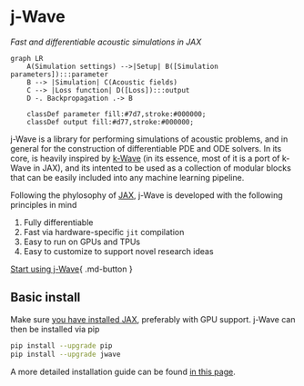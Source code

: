 # j-Wave
*Fast and differentiable acoustic simulations in JAX*

```mermaid
graph LR
    A(Simulation settings) -->|Setup| B([Simulation parameters]):::parameter
    B --> |Simulation| C(Acoustic fields)
    C --> |Loss function| D([Loss]):::output
    D -. Backpropagation .-> B

    classDef parameter fill:#7d7,stroke:#000000; 
    classDef output fill:#d77,stroke:#000000; 
```

j-Wave is a library for performing simulations of acoustic problems, and in general for the construction of differentiable PDE and ODE solvers. In its core, is heavily inspired by [k-Wave](http://www.k-wave.org/) (in its essence, most of it is a port of k-Wave in JAX), and its intented to be used as a collection of modular blocks that can be easily included into any machine learning pipeline.

Following the phylosophy of [JAX](https://jax.readthedocs.io/en/stable/), j-Wave is developed with the following principles in mind

1. Fully differentiable 
2. Fast via hardware-specific `jit` compilation
3. Easy to run on GPUs and TPUs
4. Easy to customize to support novel research ideas

[Start using j-Wave](examples/first_example){ .md-button }

## Basic install

Make sure [you have installed JAX](https://github.com/google/jax#installation), preferably with GPU support.  j-Wave can then be installed via pip
```bash
pip install --upgrade pip
pip install --upgrade jwave
```
A more detailed installation guide can be found [in this page](install.md).

